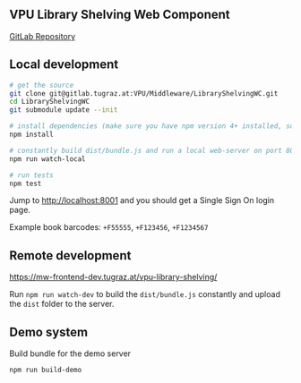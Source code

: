 ## VPU Library Shelving Web Component

[GitLab Repository](https://gitlab.tugraz.at/VPU/Middleware/LibraryShelvingWC)

## Local development

```bash
# get the source
git clone git@gitlab.tugraz.at:VPU/Middleware/LibraryShelvingWC.git
cd LibraryShelvingWC
git submodule update --init

# install dependencies (make sure you have npm version 4+ installed, so symlinks to the git submodules are created automatically)
npm install

# constantly build dist/bundle.js and run a local web-server on port 8001 
npm run watch-local

# run tests
npm test
```

Jump to <http://localhost:8001> and you should get a Single Sign On login page.

Example book barcodes: `+F55555`, `+F123456`, `+F1234567`


## Remote development

<https://mw-frontend-dev.tugraz.at/vpu-library-shelving/>

Run `npm run watch-dev` to build the `dist/bundle.js` constantly and upload the `dist` folder to the server.

## Demo system

Build bundle for the demo server

```bash
npm run build-demo
```
